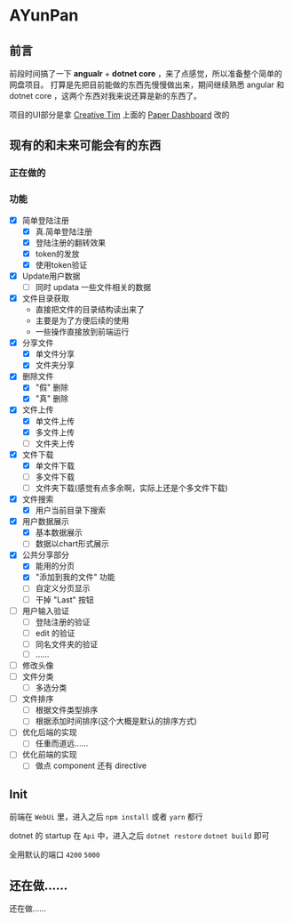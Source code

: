 <!--
 * @Author: CollapseNav
 * @Date: 2020-02-17 17:22:43
 * @LastEditors: CollapseNav
 * @LastEditTime: 2020-03-26 02:22:53
 * @Description:
 -->

# AYunPan

## 前言

前段时间搞了一下 **angualr** + **dotnet core** ，来了点感觉，所以准备整个简单的网盘项目。
打算是先把目前能做的东西先慢慢做出来，期间继续熟悉 angular 和 dotnet core ，这两个东西对我来说还算是新的东西了。

项目的UI部分是拿 [Creative Tim](https://www.creative-tim.com/) 上面的 [Paper Dashboard](https://www.creative-tim.com/product/paper-dashboard-angular) 改的

## 现有的和未来可能会有的东西

### 正在做的


### 功能

- [X] 简单登陆注册
  - [X] 真.简单登陆注册
  - [X] 登陆注册的翻转效果
  - [X] token的发放
  - [X] 使用token验证
- [X] Update用户数据
  - [ ] 同时 updata 一些文件相关的数据
- [X] 文件目录获取
  - 直接把文件的目录结构读出来了
  - 主要是为了方便后续的使用
  - 一些操作直接放到前端运行
- [X] 分享文件
  - [X] 单文件分享
  - [X] 文件夹分享
- [X] 删除文件
  - [X] "假" 删除
  - [X] "真" 删除
- [X] 文件上传
  - [X] 单文件上传
  - [X] 多文件上传
  - [ ] 文件夹上传
- [X] 文件下载
  - [X] 单文件下载
  - [ ] 多文件下载
  - [ ] 文件夹下载(感觉有点多余啊，实际上还是个多文件下载)
- [X] 文件搜索
  - [X] 用户当前目录下搜索
- [X] 用户数据展示
  - [X] 基本数据展示
  - [ ] 数据以chart形式展示
- [X] 公共分享部分
  - [X] 能用的分页
  - [X] "添加到我的文件" 功能
  - [ ] 自定义分页显示
  - [ ] 干掉 "Last" 按钮
- [ ] 用户输入验证
  - [ ] 登陆注册的验证
  - [ ] edit 的验证
  - [ ] 同名文件夹的验证
  - [ ] ......
- [ ] 修改头像
- [ ] 文件分类
  - [ ] 多选分类
- [ ] 文件排序
  - [ ] 根据文件类型排序
  - [ ] 根据添加时间排序(这个大概是默认的排序方式)
- [ ] 优化后端的实现
  - [ ] 任重而道远......
- [ ] 优化前端的实现
  - [ ] 做点 component 还有 directive

## Init

前端在 `WebUi` 里，进入之后 `npm install` 或者 `yarn` 都行

dotnet 的 startup 在 `Api` 中，进入之后 `dotnet restore` `dotnet build` 即可

全用默认的端口 `4200` `5000`

## 还在做……

还在做……
